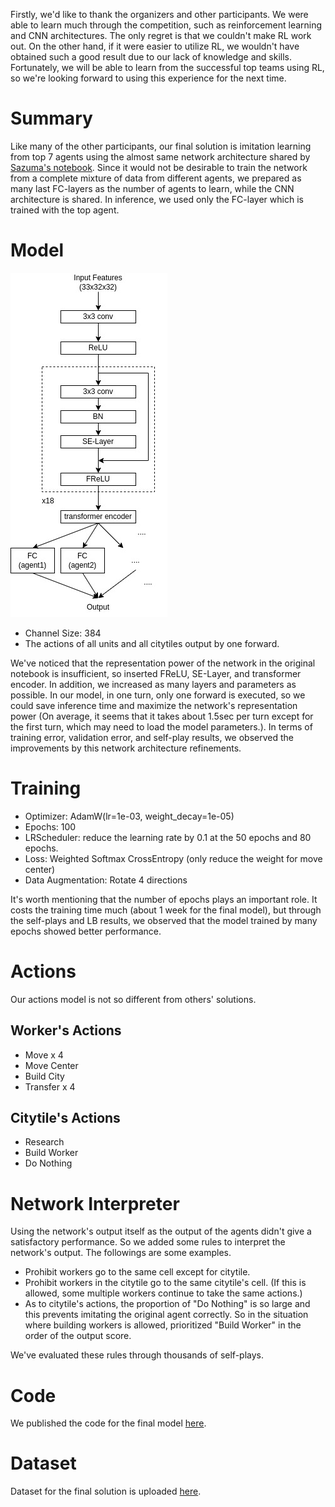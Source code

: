 Firstly, we'd like to thank the organizers and other participants. We were able to learn much through the competition, 
such as reinforcement learning and CNN architectures. The only regret is that we couldn't make RL work out.
On the other hand, if it were easier to utilize RL, we wouldn't have obtained such a good 
result due to our lack of knowledge and skills. Fortunately, we will be able to learn from the successful top teams using RL, 
so we're looking forward to using this experience for the next time.

# Summary
Like many of the other participants, our final solution is imitation learning from top 7 agents using the almost same network architecture shared by [Sazuma's notebook](https://www.kaggle.com/shoheiazuma/lux-ai-with-imitation-learning).
Since it would not be desirable to train the network from a complete mixture of data from different agents, we prepared as many last FC-layers as the number of agents to learn, while the CNN architecture is shared.
In inference, we used only the FC-layer which is trained with the top agent.

# Model
[](![model_picture](https://drive.google.com/uc?export=view&id=1jV89OLQeqgJDv_zF0Pyu0CzYEw6BNbFB))
![model_picture](img/model_architecure.jpg)

- Channel Size: 384
- The actions of all units and all citytiles output by one forward.

We've noticed that the representation power of the network in the original notebook is insufficient, so inserted FReLU, SE-Layer, and transformer encoder. 
In addition, we increased as many layers and parameters as possible. In our model, in one turn, only one forward is executed, so we could save inference time and 
maximize the network's representation power (On average, it seems that it takes about 1.5sec per turn except for the first turn, which may need to load the model parameters.).
In terms of training error, validation error, and self-play results, we observed the improvements by this network architecture refinements.
  
# Training
- Optimizer: AdamW(lr=1e-03, weight_decay=1e-05)
- Epochs: 100
- LRScheduler: reduce the learning rate by 0.1 at the 50 epochs and 80 epochs.
- Loss: Weighted Softmax CrossEntropy (only reduce the weight for move center)
- Data Augmentation: Rotate 4 directions

It's worth mentioning that the number of epochs plays an important role. It costs the training time much (about 1 week for the final model), 
but through the self-plays and LB results, we observed that the model trained by many epochs showed better performance.

# Actions
Our actions model is not so different from others' solutions.
## Worker's Actions
- Move x 4
- Move Center
- Build City  
- Transfer x 4

## Citytile's Actions
- Research
- Build Worker
- Do Nothing

# Network Interpreter
Using the network's output itself as the output of the agents didn't give a satisfactory performance. So we added some rules to interpret the network's output. The followings are some examples.
- Prohibit workers go to the same cell except for citytile.
- Prohibit workers in the citytile go to the same citytile's cell. (If this is allowed, some multiple workers continue to take the same actions.)
- As to citytile's actions, the proportion of "Do Nothing" is so large and this prevents imitating the original agent correctly. 
  So in the situation where building workers is allowed, prioritized "Build Worker" in the order of the output score.
  
We've evaluated these rules through thousands of self-plays.

# Code
We published the code for the final model [here](https://github.com/takuwwwo/LuxAI).

# Dataset
Dataset for the final solution is uploaded [here](https://www.kaggle.com/bomac1/luxai-replay-dataset).